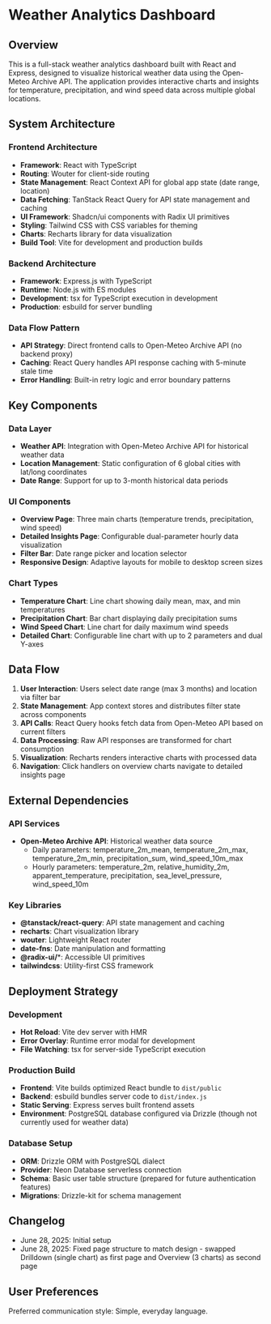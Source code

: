# Weather Analytics Dashboard

## Overview

This is a full-stack weather analytics dashboard built with React and Express, designed to visualize historical weather data using the Open-Meteo Archive API. The application provides interactive charts and insights for temperature, precipitation, and wind speed data across multiple global locations.

## System Architecture

### Frontend Architecture
- **Framework**: React with TypeScript
- **Routing**: Wouter for client-side routing
- **State Management**: React Context API for global app state (date range, location)
- **Data Fetching**: TanStack React Query for API state management and caching
- **UI Framework**: Shadcn/ui components with Radix UI primitives
- **Styling**: Tailwind CSS with CSS variables for theming
- **Charts**: Recharts library for data visualization
- **Build Tool**: Vite for development and production builds

### Backend Architecture
- **Framework**: Express.js with TypeScript
- **Runtime**: Node.js with ES modules
- **Development**: tsx for TypeScript execution in development
- **Production**: esbuild for server bundling

### Data Flow Pattern
- **API Strategy**: Direct frontend calls to Open-Meteo Archive API (no backend proxy)
- **Caching**: React Query handles API response caching with 5-minute stale time
- **Error Handling**: Built-in retry logic and error boundary patterns

## Key Components

### Data Layer
- **Weather API**: Integration with Open-Meteo Archive API for historical weather data
- **Location Management**: Static configuration of 6 global cities with lat/long coordinates
- **Date Range**: Support for up to 3-month historical data periods

### UI Components
- **Overview Page**: Three main charts (temperature trends, precipitation, wind speed)
- **Detailed Insights Page**: Configurable dual-parameter hourly data visualization
- **Filter Bar**: Date range picker and location selector
- **Responsive Design**: Adaptive layouts for mobile to desktop screen sizes

### Chart Types
- **Temperature Chart**: Line chart showing daily mean, max, and min temperatures
- **Precipitation Chart**: Bar chart displaying daily precipitation sums
- **Wind Speed Chart**: Line chart for daily maximum wind speeds
- **Detailed Chart**: Configurable line chart with up to 2 parameters and dual Y-axes

## Data Flow

1. **User Interaction**: Users select date range (max 3 months) and location via filter bar
2. **State Management**: App context stores and distributes filter state across components
3. **API Calls**: React Query hooks fetch data from Open-Meteo API based on current filters
4. **Data Processing**: Raw API responses are transformed for chart consumption
5. **Visualization**: Recharts renders interactive charts with processed data
6. **Navigation**: Click handlers on overview charts navigate to detailed insights page

## External Dependencies

### API Services
- **Open-Meteo Archive API**: Historical weather data source
  - Daily parameters: temperature_2m_mean, temperature_2m_max, temperature_2m_min, precipitation_sum, wind_speed_10m_max
  - Hourly parameters: temperature_2m, relative_humidity_2m, apparent_temperature, precipitation, sea_level_pressure, wind_speed_10m

### Key Libraries
- **@tanstack/react-query**: API state management and caching
- **recharts**: Chart visualization library
- **wouter**: Lightweight React router
- **date-fns**: Date manipulation and formatting
- **@radix-ui/***: Accessible UI primitives
- **tailwindcss**: Utility-first CSS framework

## Deployment Strategy

### Development
- **Hot Reload**: Vite dev server with HMR
- **Error Overlay**: Runtime error modal for development
- **File Watching**: tsx for server-side TypeScript execution

### Production Build
- **Frontend**: Vite builds optimized React bundle to `dist/public`
- **Backend**: esbuild bundles server code to `dist/index.js`
- **Static Serving**: Express serves built frontend assets
- **Environment**: PostgreSQL database configured via Drizzle (though not currently used for weather data)

### Database Setup
- **ORM**: Drizzle ORM with PostgreSQL dialect
- **Provider**: Neon Database serverless connection
- **Schema**: Basic user table structure (prepared for future authentication features)
- **Migrations**: Drizzle-kit for schema management

## Changelog
- June 28, 2025: Initial setup
- June 28, 2025: Fixed page structure to match design - swapped Drilldown (single chart) as first page and Overview (3 charts) as second page

## User Preferences

Preferred communication style: Simple, everyday language.